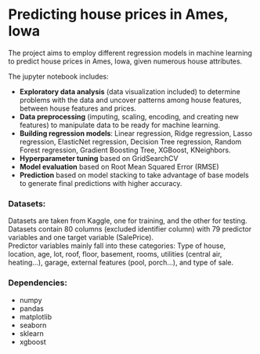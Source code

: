 # Predicting house prices in Ames, Iowa
<p>The project aims to employ different regression models in machine learning to predict house prices in Ames, Iowa, given numerous house attributes. </p>
<p>The jupyter notebook includes:<br>
<ul>
<li>	<strong>Exploratory data analysis</strong> (data visualization included) to determine problems with the data and uncover patterns among house features, between house features and prices.</li>
<li>	<strong>Data preprocessing</strong> (imputing, scaling, encoding, and creating new features) to manipulate data to be ready for machine learning.</li>
<li>	<strong>Building regression models</strong>: Linear regression, Ridge regression, Lasso regression, ElasticNet regression, Decision Tree regression, Random Forest regression, Gradient Boosting Tree, XGBoost, KNeighbors.</li>
<li>	<strong>Hyperparameter tuning</strong> based on GridSearchCV</li>
<li>	<strong>Model evaluation</strong> based on Root Mean Squared Error (RMSE)</li>
<li>	<strong>Prediction</strong> based on model stacking to take advantage of base models to generate final predictions with higher accuracy.</li>
</ul>
</p>

<h3>Datasets:</h3>
Datasets are taken from Kaggle, one for training, and the other for testing.<br>
Datasets contain 80 columns (excluded identifier column) with 79 predictor variables and one target variable (SalePrice). <br>
Predictor variables mainly fall into these categories: Type of house, location, age, lot, roof, floor, basement, rooms, utilities (central air, heating…), garage, external features (pool, porch…), and type of sale.

<h3> Dependencies:</h3>
<ul>
<li>numpy</li>
<li>pandas</li>
<li>matplotlib</li>
<li>seaborn</li>
<li>sklearn</li>
<li>xgboost</li>
